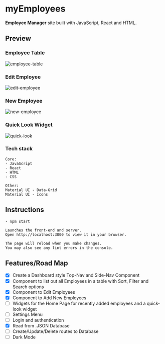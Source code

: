 # myEmployees

**Employee Manager** site built with JavaScript, React and HTML.

## Preview

### Employee Table

![employee-table](https://user-images.githubusercontent.com/85145076/174701333-d42ca2a3-aae4-477e-8c13-2ecab4ff16e1.png)

### Edit Employee

![edit-employee](https://user-images.githubusercontent.com/85145076/174701354-e9ea4bff-d1ef-4c3f-b734-db593a42046d.png)

### New Employee

![new-employee](https://user-images.githubusercontent.com/85145076/174701371-fcd0edee-73ea-4b9e-8e4b-afb9e8747f24.png)

### Quick Look Widget

![quick-look](https://user-images.githubusercontent.com/85145076/174701671-10af0fbc-96f8-4e35-ad60-9859c66cf017.png)

### Tech stack

```
Core:
- JavaScript
- React
- HTML
- CSS

Other:
Material UI - Data-Grid
Material UI - Icons
```

## Instructions

```
- npm start

Launches the front-end and server.
Open http://localhost:3000 to view it in your browser.

The page will reload when you make changes.
You may also see any lint errors in the console.
```

## Features/Road Map

- [x] Create a Dashboard style Top-Nav and Side-Nav Component
- [x] Component to list out all Employees in a table with Sort, Filter and Search options
- [x] Component to Edit Employees
- [x] Component to Add New Employees
- [ ] Widgets for the Home Page for recently added employees and a quick-look widget
- [ ] Settings Menu
- [ ] Login and authentication
- [x] Read from .JSON Database
- [ ] Create/Update/Delete routes to Database
- [ ] Dark Mode
